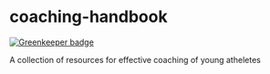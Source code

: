 coaching-handbook
=================

[![Greenkeeper badge](https://badges.greenkeeper.io/wookets/coaching-handbook.svg)](https://greenkeeper.io/)

A collection of resources for effective coaching of young atheletes